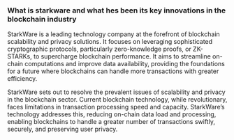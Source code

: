 ### What is starkware and what hes been its key innovations in the blockchain industry

StarkWare is a leading technology company at the forefront of blockchain scalability and privacy solutions. It focuses on leveraging sophisticated cryptographic protocols, particularly zero-knowledge proofs, or ZK-STARKs, to supercharge blockchain performance. It aims to streamline on-chain computations and improve data availability, providing the foundations for a future where blockchains can handle more transactions with greater efficiency.

StarkWare sets out to resolve the prevalent issues of scalability and privacy in the blockchain sector. Current blockchain technology, while revolutionary, faces limitations in transaction processing speed and capacity. StarkWare’s technology addresses this, reducing on-chain data load and processing, enabling blockchains to handle a greater number of transactions swiftly, securely, and preserving user privacy.